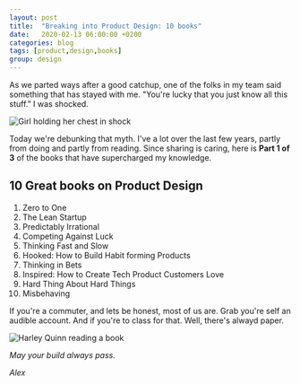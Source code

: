 ```yaml
---
layout: post
title:  "Breaking into Product Design: 10 books"
date:   2020-02-13 06:00:00 +0200
categories: blog
tags: [product,design,books]
group: design
---
```


As we parted ways after a good catchup, one of the folks in my team said something that has stayed with me. "You're lucky that you just know all this stuff." I was shocked. 

![Girl holding her chest in shock](https://media.giphy.com/media/bGPTxLislwm3u/giphy.gif)

Today we're debunking that myth. I've a lot over the last few years, partly from doing and partly from reading. 
Since sharing is caring, here is **Part 1 of 3** of the books that have supercharged my knowledge. 

## 10 Great books on Product Design

1. Zero to One
2. The Lean Startup
3. Predictably Irrational
4. Competing Against Luck
5. Thinking Fast and Slow
6. Hooked: How to Build Habit forming Products
7. Thinking in Bets
8. Inspired: How to Create Tech Product Customers Love
9. Hard Thing About Hard Things
10. Misbehaving

If you're a commuter, and lets be honest, most of us are. Grab you're self an audible account. And if you're to class for that. Well, there's alwayd paper.

![Harley Quinn reading a book](https://media.giphy.com/media/Wp0ZtQjgViqR2/giphy.gif)


_May your build always pass._

_Alex_
